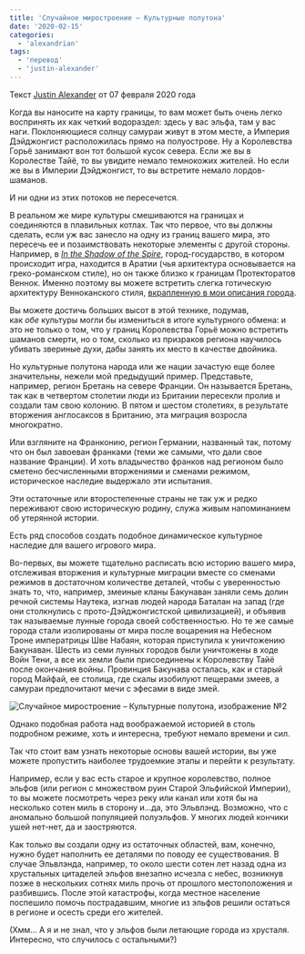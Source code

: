 ```yaml
---
title: 'Случайное миростроение – Культурные полутона'
date: '2020-02-15'
categories:
  - 'alexandrian'
tags:
  - 'перевод'
  - 'justin-alexander'
---
```


Текст [Justin Alexander](https://vk.com/away.php?to=https://thealexandrian.net/about&cc_key=) от 07 февраля 2020 года

Когда вы наносите на карту границы, то вам может быть очень легко воспринять их как четкий водораздел: здесь у вас эльфа, там у вас наги. Поклоняющиеся солнцу самураи живут в этом месте, а Империя Дэйджонгист расположилась прямо на полуострове. Ну а Королевства Горьё занимают вон тот большой кусок севера. Если же вы в Королестве Тайё, то вы увидите немало темнокожих жителей. Но если же вы в Империи Дэйджонгист, то вы встретите немало лордов-шаманов.

И ни одни из этих потоков не пересечется.

В реальном же мире культуры смешиваются на границах и соединяются в плавильных котлах. Так что первое, что вы должны сделать, если уж вас занесло на одну из границ вашего мира, это пересечь ее и позаимствовать некоторые элементы с другой стороны. Например, в *[In the Shadow of the Spire](https://vk.com/away.php?to=https%3A%2F%2Fthealexandrian.net%2Fin-the-shadow-of-the-spire)*, город-государство, в котором происходит игра, находится в Аратии (чья архитектура основывается на греко-романском стиле), но он также близко к границам Протекторатов Веннок. Именно поэтому вы можете встретить слегка готическую архитектуру Венноканского стиля, [вкрапленную в мои описания города](https://vk.com/away.php?to=https%3A%2F%2Fthealexandrian.net%2Fwordpress%2F43155%2Froleplaying-games%2Fin-the-shadow-of-the-spire-session-18b-missed-opportunities).

Вы можете достичь больших высот в этой технике, подумав, как *обе* культуры могли бы измениться в итоге культурного обмена: и это не только о том, что у границ Королевства Горьё можно встретить шаманов смерти, но о том, сколько из призраков региона научилось убивать звериные духи, дабы занять их место в качестве двойника.

Но культурные полутона народа или же нации зачастую еще более значительны, нежели мой предыдущий пример. Представьте, например, регион Бретань на севере Франции. Он называется Бретань, так как в четвертом столетии люди из Британии пересекли пролив и создали там свою колонию. В пятом и шестом столетиях, в результате вторжения англосаксов в Британию, эта миграция возросла многократно.

Или взгляните на Франконию, регион Германии, названный так, потому что он был завоеван франками (теми же самыми, что дали свое название Франции). И хоть владычество франков над регионом было сметено бесчисленными вторжениями и сменами режимом, историческое наследие выдержало эти испытания.

Эти остаточные или второстепенные страны не так уж и редко переживают свою историческую родину, служа живым напоминанием об утерянной истории.

Есть ряд способов создать подобное динамическое культурное наследие для вашего игрового мира.

Во-первых, вы можете тщательно расписать всю историю вашего мира, отслеживая вторжения и культурные миграции вместе со сменами режимов в достаточном количестве деталей, чтобы с уверенностью знать то, что, например, змеиные кланы Бакунаван заняли семь долин речной системы Наутека, изгнав людей народа Баталан на запад (где они столкнулись с прото-Дэйджонгистской цивилизацией), и объявив так называемые лунные города своей собственностью. Но те же самые города стали изолированы от мира после воцарения на Небесном Троне императрицы Шве Набаян, которая приступила к уничтожению Бакунаван. Шесть из семи лунных городов были уничтожены в ходе Войн Тени, а все их земли были присоединены к Королевству Тайё после окончания войны. Провинция Бакунава осталась, как и старый город Майфай, ее столица, где скалы изобилуют пещерами змеев, а самураи предпочитают мечи с эфесами в виде змей.

![Случайное миростроение – Культурные полутона, изображение №2](images/usg_xYpsx0A.jpg)

Однако подобная работа над воображаемой историей в столь подробном режиме, хоть и интересна, требуют немало времени и сил.

Так что стоит вам узнать некоторые основы вашей истории, вы уже можете пропустить наиболее трудоемкие этапы и перейти к результату.

Например, если у вас есть старое и крупное королевство, полное эльфов (или регион с множеством руин Старой Эльфийской Империи), то вы можете посмотреть через реку или канал или хотя бы на несколько сотен миль в сторону и…да, это Эльвлэнд. Возможно, что с аномально большой популяцией полуэльфов. У многих людей кончики ушей нет-нет, да и заостряются.

Как только вы создали одну из остаточных областей, вам, конечно, нужно будет наполнить ее деталями по поводу ее существования. В случае Эльвлэнда, например, то около шести сотен лет назад одна из хрустальных цитаделей эльфов внезапно исчезла с небес, возникнув позже в нескольких сотнях миль прочь от прошлого местоположения и разбившись. После этой катастрофы, когда местное население поспешило помочь пострадавшим, многие из эльфов решили остаться в регионе и осесть среди его жителей.

(Хмм… А я и не знал, что у эльфов были летающие города из хрусталя. Интересно, что случилось с остальными?)
